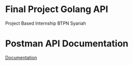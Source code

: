 # Final Project Golang API
Project Based Internship BTPN Syariah

# Postman API Documentation
[Documentation](https://documenter.getpostman.com/view/28164186/2s9YJaZQRW)
